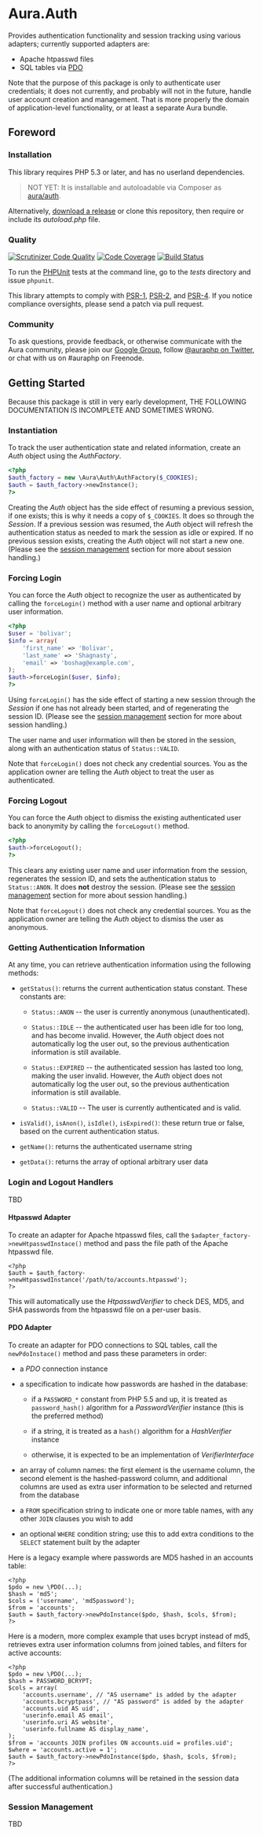 # Aura.Auth

Provides authentication functionality and session tracking using various adapters; currently supported adapters are:

- Apache htpasswd files
- SQL tables via [PDO](http://php.net/pdo)

Note that the purpose of this package is only to authenticate user credentials; it does not currently, and probably will not in the future, handle user account creation and management. That is more properly the domain of application-level functionality, or at least a separate Aura bundle.

## Foreword

### Installation

This library requires PHP 5.3 or later, and has no userland dependencies.

> NOT YET: It is installable and autoloadable via Composer as [aura/auth](https://packagist.org/packages/aura/auth).

Alternatively, [download a release](https://github.com/auraphp/Aura.Auth/releases) or clone this repository, then require or include its _autoload.php_ file.

### Quality

[![Scrutinizer Code Quality](https://scrutinizer-ci.com/g/auraphp/Aura.Auth/badges/quality-score.png?b=develop-2)](https://scrutinizer-ci.com/g/auraphp/Aura.Auth/?branch=develop-2)
[![Code Coverage](https://scrutinizer-ci.com/g/auraphp/Aura.Auth/badges/coverage.png?b=develop-2)](https://scrutinizer-ci.com/g/auraphp/Aura.Auth/?branch=develop-2)
[![Build Status](https://travis-ci.org/auraphp/Aura.Auth.png?branch=develop-2)](https://travis-ci.org/auraphp/Aura.Auth)

To run the [PHPUnit][] tests at the command line, go to the _tests_ directory and issue `phpunit`.

This library attempts to comply with [PSR-1][], [PSR-2][], and [PSR-4][]. If
you notice compliance oversights, please send a patch via pull request.

[PHPUnit]: http://phpunit.de/manual/
[PSR-1]: https://github.com/php-fig/fig-standards/blob/master/accepted/PSR-1-basic-coding-standard.md
[PSR-2]: https://github.com/php-fig/fig-standards/blob/master/accepted/PSR-2-coding-style-guide.md
[PSR-4]: https://github.com/php-fig/fig-standards/blob/master/accepted/PSR-4-autoloader.md


### Community

To ask questions, provide feedback, or otherwise communicate with the Aura community, please join our [Google Group](http://groups.google.com/group/auraphp), follow [@auraphp on Twitter](http://twitter.com/auraphp), or chat with us on #auraphp on Freenode.


## Getting Started

Because this package is still in very early development, THE FOLLOWING DOCUMENTATION IS INCOMPLETE AND SOMETIMES WRONG.

### Instantiation

To track the user authentication state and related information, create an _Auth_ object using the _AuthFactory_.

```php
<?php
$auth_factory = new \Aura\Auth\AuthFactory($_COOKIES);
$auth = $auth_factory->newInstance();
?>
```

Creating the _Auth_ object has the side effect of resuming a previous session, if one exists; this is why it needs a copy of `$_COOKIES`. It does so through the _Session_. If a previous session was resumed, the _Auth_ object will refresh the authentication status as needed to mark the session as idle or expired. If no previous session exists, creating the _Auth_ object will not start a new one. (Please see the [session management](#session-management) section for more about session handling.)

### Forcing Login

You can force the _Auth_ object to recognize the user as authenticated by calling the `forceLogin()` method with a user name and optional arbitrary user information.

```php
<?php
$user = 'bolivar';
$info = array(
    'first_name' => 'Bolivar',
    'last_name' => 'Shagnasty',
    'email' => 'boshag@example.com',
);
$auth->forceLogin($user, $info);
?>
```

Using `forceLogin()` has the side effect of starting a new session through the _Session_ if one has not already been started, and of regenerating the session ID. (Please see the [session management](#session-management) section for more about session handling.)

The user name and user information will then be stored in the session, along with an authentication status of `Status::VALID`.

Note that `forceLogin()` does not check any credential sources. You as the application owner are telling the _Auth_ object to treat the user as authenticated.

### Forcing Logout

You can force the _Auth_ object to dismiss the existing authenticated user back to anonymity by calling the `forceLogout()` method.

```php
<?php
$auth->forceLogout();
?>
```
This clears any existing user name and user information from the session, regenerates the session ID, and sets the authentication status to `Status::ANON`. It does **not** destroy the session. (Please see the [session management](#session-management) section for more about session handling.)

Note that `forceLogout()` does not check any credential sources. You as the application owner are telling the _Auth_ object to dismiss the user as anonymous.

### Getting Authentication Information

At any time, you can retrieve authentication information using the following methods:

- `getStatus()`: returns the current authentication status constant. These constants are:

    - `Status::ANON` -- the user is currently anonymous (unauthenticated).

    - `Status::IDLE` -- the authenticated user has been idle for too long, and has become invalid. However, the _Auth_ object does not automatically log the user out, so the previous authentication information is still available.

    - `Status::EXPIRED` -- the authenticated session has lasted too long, making the user invalid. However, the _Auth_ object does not automatically log the user out, so the previous authentication information is still available.

    - `Status::VALID` -- The user is currently authenticated and is valid.

- `isValid()`, `isAnon()`, `isIdle()`, `isExpired()`: these return true or false, based on the current authentication status.

- `getName()`: returns the authenticated username string

- `getData()`: returns the array of optional arbitrary user data


### Login and Logout Handlers

TBD

#### Htpasswd Adapter

To create an adapter for Apache htpasswd files, call the `$adapter_factory->newHtpasswdInstace()` method and pass the file path of the Apache htpasswd file.

```
<?php
$auth = $auth_factory->newHtpasswdInstance('/path/to/accounts.htpasswd');
?>
```

This will automatically use the _HtpasswdVerifier_ to check DES, MD5, and SHA passwords from the htpasswd file on a per-user basis.


#### PDO Adapter

To create an adapter for PDO connections to SQL tables, call the `newPdoInstace()` method and pass these parameters in order:

- a _PDO_ connection instance

- a specification to indicate how passwords are hashed in the database:

    - if a `PASSWORD_*` constant from PHP 5.5 and up, it is treated as `password_hash()` algorithm for a _PasswordVerifier_ instance (this is the preferred method)

    - if a string, it is treated as a `hash()` algorithm for a _HashVerifier_ instance

    - otherwise, it is expected to be an implementation of _VerifierInterface_

- an array of column names: the first element is the username column, the second element is the hashed-password column, and additional columns are used as extra user information to be selected and returned from the database

- a `FROM` specification string to indicate one or more table names, with any other `JOIN` clauses you wish to add

- an optional `WHERE` condition string; use this to add extra conditions to the `SELECT` statement built by the adapter

Here is a legacy example where passwords are MD5 hashed in an accounts table:

```
<?php
$pdo = new \PDO(...);
$hash = 'md5';
$cols = ('username', 'md5password');
$from = 'accounts';
$auth = $auth_factory->newPdoInstance($pdo, $hash, $cols, $from);
?>
```

Here is a modern, more complex example that uses bcrypt instead of md5, retrieves extra user information columns from joined tables, and filters for active accounts:

```
<?php
$pdo = new \PDO(...);
$hash = PASSWORD_BCRYPT;
$cols = array(
    'accounts.username', // "AS username" is added by the adapter
    'accounts.bcryptpass', // "AS password" is added by the adapter
    'accounts.uid AS uid',
    'userinfo.email AS email',
    'userinfo.uri AS website',
    'userinfo.fullname AS display_name',
);
$from = 'accounts JOIN profiles ON accounts.uid = profiles.uid';
$where = 'accounts.active = 1';
$auth = $auth_factory->newPdoInstance($pdo, $hash, $cols, $from);
?>
```

(The additional information columns will be retained in the session data after successful authentication.)

### Session Management

TBD

